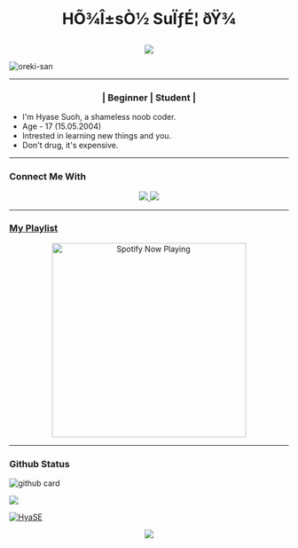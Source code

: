 <h1 align="center">HÕ¾Î±sÒ½ SuÏƒÉ¦ ðŸ¾</h1>
<p align="center">
<a href="https://youtube.com/channel/UCO8teSA3O_Nx6YgiMnxQeaw"><img align="center" height="auto" src="https://www.linkpicture.com/q/wp8771808.jpg"/></a>
<p align="left"> <img src="https://komarev.com/ghpvc/?username=HyaSE&label=Profile%20views&color=0e75b6&style=flat" alt="oreki-san" /> </p>
  
  
------
  
  <h3 align="center">| Beginner | Student |</h3>

<p align="center">

- I'm Hyase Suoh, a shameless noob coder.
- Age - 17 (15.05.2004)
- Intrested in learning new things and you.
- Don't drug, it's expensive.


------

### Connect Me With
<p align="center">
  <a href="https://www.instagram.com/hyase._/"><img src="https://img.shields.io/badge/Instagram-E4405F?style=for-the-badge&logo=instagram&logoColor=white"/> 
  <a href="https://wa.me/916002313582"><img src="https://img.shields.io/badge/WhatsApp-25D366?style=for-the-badge&logo=whatsapp&logoColor=white" /><br>

  
------

### My Playlist

<p align="center">
  <a href="https://open.spotify.com/track/4bNvS25ZVMCvLHEUV87mp4?si=yb1PaPVnRgiTYedy8r6i_g&utm_source=copy-link&context=spotify%3Aplaylist%3A37i9dQZF1EIVoBTSiHHsdx&dl_branch=1" target="_blank"><img src="https://now-playing-on-spotify.vercel.app/api/spotify" alt="Spotify Now Playing" width="350"/></a>
</p>

------
 
### Github Status

![github card](https://github-readme-stats.vercel.app/api?username=HyaSE&show_icons=true&theme=radical)

![](https://github-profile-summary-cards.vercel.app/api/cards/profile-details?username=HyaSE&theme=monokai)

<p align="left"> <a href="https://github-profile-trophy.vercel.app/?username=ryo-ma&no-frame=true
"><img src="https://github-profile-trophy.vercel.app/?username=HyaSE" alt="HyaSE" /></a> </p>

<p align="center">
  <a href="https://github.com/HyaSE"><img src="https://github-profile-trophy.vercel.app/?username=HyaSE&theme=radical&margin-w=20&no-bg=true&no-frame=false" /><a>
</p>





























